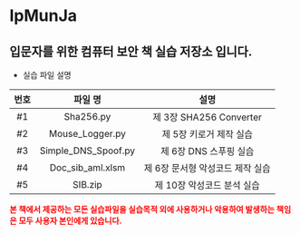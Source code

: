 # IpMunJa
## 입문자를 위한 컴퓨터 보안 책 실습 저장소 입니다.
* 실습 파일 설명

|번호|파일 명|설명|
|:---:|:---:|:---:|
|#1|Sha256.py|제 3장 SHA256 Converter|
|#2|Mouse_Logger.py|제 5장 키로거 제작 실습|
|#3|Simple_DNS_Spoof.py|제 6장 DNS 스푸핑 실습|
|#4|Doc_sib_aml.xlsm|제 6장 문서형 악성코드 제작 실습|
|#5|SIB.zip|제 10장 악성코드 분석 실습|



<span style="color:red">**본 책에서 제공하는 모든 실습파일을 실습목적 외에 사용하거나 악용하여 발생하는 책임은 모두 사용자 본인에게 있습니다.**</span>


